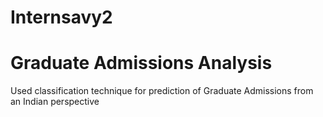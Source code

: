# Internsavy2
# Graduate Admissions Analysis
Used classification technique for
prediction of Graduate Admissions
from an Indian perspective
